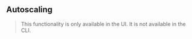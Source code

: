 ## Autoscaling 



> This functionality is only available in the UI. It is not available in the CLI. 